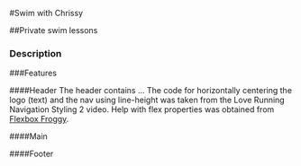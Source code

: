 #Swim with Chrissy

##Private swim lessons

### Description







###Features

####Header
The header contains ...
The code for horizontally centering the logo (text) and the nav using line-height was taken from the Love Running Navigation Styling 2 video. Help with flex properties was obtained from [Flexbox Froggy](https://flexboxfroggy.com/).

####Main

####Footer








